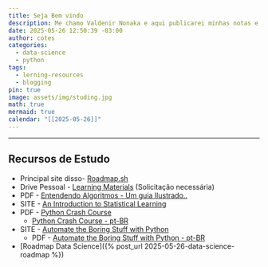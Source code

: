 ```yaml
---
title: Seja Bem vindo
description: Me chamo Valdenir Nonaka e aqui publicarei minhas notas e estudos. Além de diversos recursos e materiais focados em TI e Data Science.
date: 2025-05-26 12:50:39 -03:00
author: cotes
categories:
  - data-science
  - python
tags:
  - lerning-resources
  - blogging
pin: true
image: assets/img/studing.jpg
math: true
mermaid: true
calendar: "[[2025-05-26]]"
---
```




---

## Recursos de Estudo

- Principal site disso- [Roadmap.sh](https://roadmap.sh/ai-data-scientist)
- Drive Pessoal - [Learning Materials](https://drive.google.com/drive/folders/1IT0Wk-IXt7gjkz3qSmlozSBZGPPfQkEI?usp=sharing) (Solicitação necessária) 
- PDF - [Entendendo Algoritmos - Um guia Ilustrado..](https://drive.google.com/file/d/1yPVHrwfOZFXjwCm8gz25GMYmu_pRZPay/view?usp=sharing)
- SITE - [An Introduction to Statistical Learning](https://www.statlearning.com/)
- PDF - [Python Crash Course](https://drive.google.com/file/d/1hJreVYa18bbyRQUl0jSct4twdkBrI1p6/view?usp=sharing)
	- [Python Crash Course - pt-BR](https://drive.google.com/file/d/1-A3ZNliYn33Xql3N9JADdtfQAiJtDpt2/view?usp=sharing)
- SITE - [Automate the Boring Stuff with Python](https://automatetheboringstuff.com/)
	- PDF - [Automate the Boring Stuff with Python - pt-BR](https://drive.google.com/file/d/1xfnOstE0haTd2vmXRdhMOGWMOetWTpoP/view?usp=sharing)
- [Roadmap Data Science]({% post_url 2025-05-26-data-science-roadmap %})









